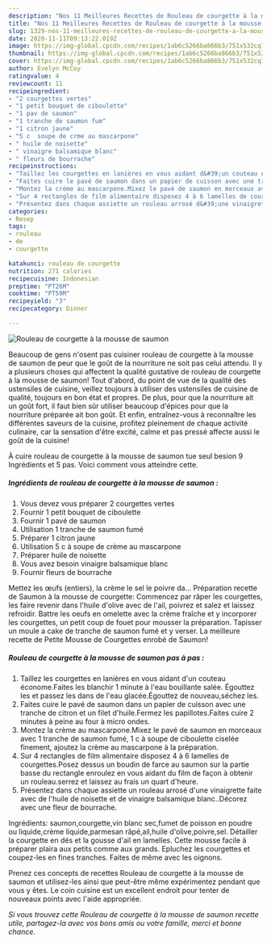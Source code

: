 ```yaml
---
description: "Nos 11 Meilleures Recettes de Rouleau de courgette à la mousse de saumon"
title: "Nos 11 Meilleures Recettes de Rouleau de courgette à la mousse de saumon"
slug: 1329-nos-11-meilleures-recettes-de-rouleau-de-courgette-a-la-mousse-de-saumon
date: 2020-11-11T09:13:22.019Z
image: https://img-global.cpcdn.com/recipes/1ab6c5266ba866b3/751x532cq70/rouleau-de-courgette-a-la-mousse-de-saumon-photo-principale-de-la-recette.jpg
thumbnail: https://img-global.cpcdn.com/recipes/1ab6c5266ba866b3/751x532cq70/rouleau-de-courgette-a-la-mousse-de-saumon-photo-principale-de-la-recette.jpg
cover: https://img-global.cpcdn.com/recipes/1ab6c5266ba866b3/751x532cq70/rouleau-de-courgette-a-la-mousse-de-saumon-photo-principale-de-la-recette.jpg
author: Evelyn McCoy
ratingvalue: 4
reviewcount: 11
recipeingredient:
- "2 courgettes vertes"
- "1 petit bouquet de ciboulette"
- "1 pav de saumon"
- "1 tranche de saumon fum"
- "1 citron jaune"
- "5 c  soupe de crme au mascarpone"
- " huile de noisette"
- " vinaigre balsamique blanc"
- " fleurs de bourrache"
recipeinstructions:
- "Taillez les courgettes en lanières en vous aidant d&#39;un couteau économe.Faites les blanchir 1 minute à l&#39;eau bouillante salée. Égouttez les et passez les dans de l&#39;eau glacée.Égouttez de nouveau,séchez les."
- "Faites cuire le pavé de saumon dans un papier de cuisson avec une tranche de citron et un filet d&#39;huile.Fermez les papillotes.Faites cuire 2 minutes à peine au four à micro ondes."
- "Montez la crème au mascarpone.Mixez le pavé de saumon en morceaux avec 1 tranche de saumon fumé, 1 c à soupe de ciboulette ciselée finement, ajoutez la crème au mascarpone à la préparation."
- "Sur 4 rectangles de film alimentaire disposez 4 à 6 lamelles de courgettes.Posez dessus un boudin de farce au saumon sur la partie basse du rectangle enroulez en vous aidant du film de façon à obtenir un rouleau.serrez et laissez au frais un quart d&#39;heure."
- "Présentez dans chaque assiette un rouleau arrosé d&#39;une vinaigrette faite avec de l&#39;huile de noisette et de vinaigre balsamique blanc..Décorez avec une fleur de bourrache."
categories:
- Resep
tags:
- rouleau
- de
- courgette

katakunci: rouleau de courgette 
nutrition: 271 calories
recipecuisine: Indonesian
preptime: "PT26M"
cooktime: "PT59M"
recipeyield: "3"
recipecategory: Dinner

---
```



![Rouleau de courgette à la mousse de saumon](https://img-global.cpcdn.com/recipes/1ab6c5266ba866b3/751x532cq70/rouleau-de-courgette-a-la-mousse-de-saumon-photo-principale-de-la-recette.jpg)

Beaucoup de gens n'osent pas cuisiner rouleau de courgette à la mousse de saumon de peur que le goût de la nourriture ne soit pas celui attendu. Il y a plusieurs choses qui affectent la qualité gustative de rouleau de courgette à la mousse de saumon! Tout d'abord, du point de vue de la qualité des ustensiles de cuisine, veillez toujours à utiliser des ustensiles de cuisine de qualité, toujours en bon état et propres. De plus, pour que la nourriture ait un goût fort, il faut bien sûr utiliser beaucoup d'épices pour que la nourriture préparée ait bon goût. Et enfin, entraînez-vous à reconnaître les différentes saveurs de la cuisine, profitez pleinement de chaque activité culinaire, car la sensation d'être excité, calme et pas pressé affecte aussi le goût de la cuisine!

<!--inarticleads1-->

À cuire rouleau de courgette à la mousse de saumon tue seul besion 9 Ingrédients et 5 pas. Voici comment vous atteindre cette.

##### Ingrédients de rouleau de courgette à la mousse de saumon :

1. Vous devez vous préparer 2 courgettes vertes
1. Fournir 1 petit bouquet de ciboulette
1. Fournir 1 pavé de saumon
1. Utilisation 1 tranche de saumon fumé
1. Préparer 1 citron jaune
1. Utilisation 5 c à soupe de crème au mascarpone
1. Préparer  huile de noisette
1. Vous avez besoin  vinaigre balsamique blanc
1. Fournir  fleurs de bourrache


Mettez les œufs (entiers), la crème le sel le poivre da… Préparation recette de Saumon à la mousse de courgette: Commencez par râper les courgettes, les faire revenir dans l&#39;huile d&#39;olive avec de l&#39;ail, poivrez et salez et laissez refroidir. Battre les oeufs en omelette avec la crème fraîche et y incorporer les courgettes, un petit coup de fouet pour mousser la préparation. Tapisser un moule a cake de tranche de saumon fumé et y verser. La meilleure recette de Petite Mousse de Courgettes enrobé de Saumon! 

<!--inarticleads2-->

##### Rouleau de courgette à la mousse de saumon pas à pas :

1. Taillez les courgettes en lanières en vous aidant d&#39;un couteau économe.Faites les blanchir 1 minute à l&#39;eau bouillante salée. Égouttez les et passez les dans de l&#39;eau glacée.Égouttez de nouveau,séchez les.
1. Faites cuire le pavé de saumon dans un papier de cuisson avec une tranche de citron et un filet d&#39;huile.Fermez les papillotes.Faites cuire 2 minutes à peine au four à micro ondes.
1. Montez la crème au mascarpone.Mixez le pavé de saumon en morceaux avec 1 tranche de saumon fumé, 1 c à soupe de ciboulette ciselée finement, ajoutez la crème au mascarpone à la préparation.
1. Sur 4 rectangles de film alimentaire disposez 4 à 6 lamelles de courgettes.Posez dessus un boudin de farce au saumon sur la partie basse du rectangle enroulez en vous aidant du film de façon à obtenir un rouleau.serrez et laissez au frais un quart d&#39;heure.
1. Présentez dans chaque assiette un rouleau arrosé d&#39;une vinaigrette faite avec de l&#39;huile de noisette et de vinaigre balsamique blanc..Décorez avec une fleur de bourrache.


Ingrédients: saumon,courgette,vin blanc sec,fumet de poisson en poudre ou liquide,crème liquide,parmesan râpé,ail,huile d&#39;olive,poivre,sel. Détailler la courgette en dés et la gousse d&#39;ail en lamelles. Cette mousse facile à préparer plaira aux petits comme aux grands. Epluchez les courgettes et coupez-les en fines tranches. Faites de même avec les oignons. 

<!--inarticleads1-->

<p>
Prenez ces concepts de recettes Rouleau de courgette à la mousse de saumon et utilisez-les ainsi que peut-être même expérimentez pendant que vous y êtes. Le coin cuisine est un excellent endroit pour tenter de nouveaux points avec l'aide appropriée.
</p>

<p>
<i>Si vous trouvez cette Rouleau de courgette à la mousse de saumon recette utile, partagez-la avec vos bons amis ou votre famille, merci et bonne chance.</i>
</p>

